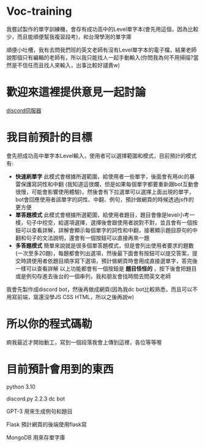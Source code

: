 # Voc-training
我嘗試製作的單字訓練機，會存有成功高中的Level單字本(會先用這個，因為比較少，而且能順便幫我複習段考)，和台灣學測的單字庫

順便小吐槽，我有去問我們班的英文老師有沒有Level單字本的電子檔，結果老師說那個只有編輯的老師有，所以我只能找人一起手動輸入(你問我為何不用掃描?當然是不信任而且找人來輸入，出事比較好譴責w)

# 歡迎來這裡提供意見一起討論
[discord伺服器](https://discord.gg/ZjbPkNm6BX)


# 我目前預計的目標
會先把成功高中單字本Level輸入，使用者可以選擇範圍和模式，目前預計的模式有:
* **快速刷單字** 此模式會根據所選範圍，給使用者一些單字，後面會有用dc的暴雷保護寫詞性和中翻 (我知道這很爛，但是如果每個單字都要重新跟bot互動會很慢，可能會影響使用體驗)，然後會有下拉選單可以選擇上面出現的單字，bot會回應使用者該單字的詞性、中翻、例句，預計做網頁的時候透過js作的更方便
* **單答題模式** 此模式會根據所選範圍，給使用者題目，題目會像是level小考一樣，句子中挖空，給選項選擇，選擇後會跟使用者說對不對，並且會有一個按鈕可以查看詳解，詳解會顯示每個單字的詞性和中翻，接著顯示題目原句的中翻和句子的文法說明，還會有一個按鈕可以直接再來一題
* **多答題模式** 簡單來說就是很多個單答題模式，但是會列出使用者要求的題數(一次至多20題)，每題都會列出選項，然後最下面會有按鈕可以提交答案，提交時請使用者依題目順序寫下選項，預計做網頁時會用成直接選單字，答完後一樣可以查看詳解
以上功能都會有一個按鈕是 **題目怪怪的** ，按下後會把題目或是例句存進去後台的一個串列，我和朋友會找時間去問英文老師

我會先製作成discord bot，然後再做成網頁(因為我dc bot比較熟悉，而且可以不用寫前端，窩還沒學JS CSS HTML，所以之後再說w)


# 所以你的程式碼勒
痾我最近才開始動工，寫到一個段落我會上傳到這裡，各位等等喔

# 目前預計會用到的東西
python 3.10

discord.py 2.2.3 dc bot

GPT-3 用來生成例句和題目

Flask 預計網頁的後端使用flask寫

MongoDB 用來存單字庫
